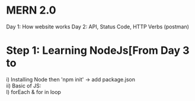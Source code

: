 <h1><strong>MERN 2.0 </strong></h1>
Day 1: How website works
Day 2: API, Status Code, HTTP Verbs (postman)
<h1>Step 1: Learning NodeJs[From Day 3 to </h1>
  i) Installing Node then 'npm init' -> add package.json <br>
  ii) Basic of JS:<br>
              I) forEach & for in loop <br>
